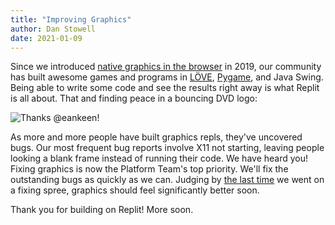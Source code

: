 ```yaml
---
title: "Improving Graphics"
author: Dan Stowell
date: 2021-01-09
---
```


Since we introduced [native graphics in the browser](https://blog.repl.it/gfx) in 2019, our community has built awesome games and programs in [LÖVE](https://love2d.org/), [Pygame](https://www.pygame.org/news), and Java Swing. Being able to write some code and see the results right away is what Replit is all about. That and finding peace in a bouncing DVD logo:

![Thanks @eankeen!](https://blog.repl.it/images/fix-gfx/bouncing-dvd-logo.png)

As more and more people have built graphics repls, they've uncovered bugs. Our most frequent bug reports involve X11 not starting, leaving people looking a blank frame instead of running their code. We have heard you! Fixing graphics is now the Platform Team's top priority. We'll fix the outstanding bugs as quickly as we can. Judging by [the last time](https://blog.repl.it/how-far) we went on a fixing spree, graphics should feel significantly better soon.

Thank you for building on Replit! More soon.